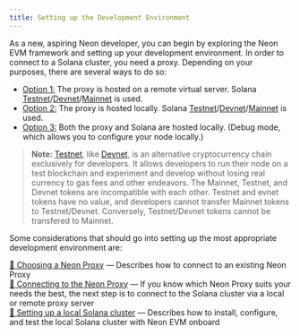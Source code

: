 ```yaml
---
title: Setting up the Development Environment
---
```


As a new, aspiring Neon developer, you can begin by exploring the Neon EVM framework and setting up your development environment. In order to connect to a Solana cluster, you need a proxy. Depending on your purposes, there are several ways to do so:
  * [Option 1:](developing/dev_environment/op1_remote_proxy_remote_solana.md) The proxy is hosted on a remote virtual server. Solana [Testnet](https://docs.solana.com/clusters#testnet)/[Devnet](https://docs.solana.com/clusters#devnet)/[Mainnet](https://docs.solana.com/clusters#mainnet-beta) is used.
  * [Option 2:](developing/dev_environment/op2_local_proxy_remote_solana.md) The proxy is hosted locally. Solana [Testnet](https://docs.solana.com/clusters#testnet)/[Devnet](https://docs.solana.com/clusters#devnet)/[Mainnet](https://docs.solana.com/clusters#mainnet-beta) is used.
  * [Option 3:](developing/dev_environment/op3_local_proxy_local_solana.md) Both the proxy and Solana are hosted locally. (Debug mode, which allows you to configure your node locally.)

> **Note:** [Testnet](https://docs.solana.com/clusters#testnet), like [Devnet](https://docs.solana.com/clusters#devnet), is an alternative cryptocurrency chain exclusively for developers. It allows developers to run their node on a test blockchain and experiment and develop without losing real currency to gas fees and other endeavors. The Mainnet, Testnet, and Devnet tokens are incompatible with each other. Testnet and evnet tokens have no value, and developers cannot transfer Mainnet tokens to Testnet/Devnet. Conversely, Testnet/Devnet tokens cannot be transfered to Mainnet.

Some considerations that should go into setting up the most appropriate development environment are:

[🔘 Choosing a Neon Proxy](developing/dev_environment/choosing_proxy.md) — Describes how to connect to an existing Neon Proxy  
[🔘 Connecting to the Neon Proxy](developing/dev_environment/connect_to_solana_via_proxy.md) — If you know which Neon Proxy suits your needs the best, the next step is to connect to the Solana cluster via a local or remote proxy server  
[🔘 Setting up a local Solana cluster](developing/dev_environment/solana_cluster/cluster_installation.md) — Describes how to install, configure, and test the local Solana cluster with Neon EVM onboard  
